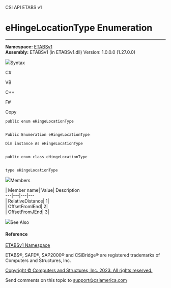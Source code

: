 ﻿

CSI API ETABS v1

# eHingeLocationType Enumeration  
  
---  
  
**Namespace:** [ETABSv1](2780f1b8-2033-5289-2298-1cdb2a7508d9.htm)  
**Assembly:** ETABSv1 (in ETABSv1.dll) Version: 1.0.0.0 (1.27.0.0)

![](../icons/SectionExpanded.png)Syntax

C#

VB

C++

F#

Copy

    
    
    public enum eHingeLocationType
    
    
    Public Enumeration eHingeLocationType
    
    Dim instance As eHingeLocationType
    
    
    public enum class eHingeLocationType
    
    
    type eHingeLocationType

![](../icons/SectionExpanded.png)Members

| Member name| Value| Description  
---|---|---|---  
| RelativeDistance| 1|  
| OffsetFromIEnd| 2|  
| OffsetFromJEnd| 3|  
  
![](../icons/SectionExpanded.png)See Also

#### Reference

[ETABSv1 Namespace](2780f1b8-2033-5289-2298-1cdb2a7508d9.htm)

ETABS®, SAFE®, SAP2000® and CSiBridge® are registered trademarks of Computers
and Structures, Inc.  

[Copyright © Computers and Structures, Inc. 2023. All rights
reserved.](http://www.csiamerica.com)

Send comments on this topic to
[support@csiamerica.com](mailto:support%40csiamerica.com?Subject=CSI%20API%20ETABS%20v1)

